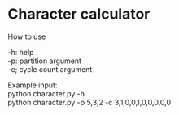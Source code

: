 # Character calculator

How to use

-h: help  
-p: partition argument <br>
-c; cycle count argument <br>

Example input: <br>
python character.py -h <br>
python character.py -p 5,3,2 -c 3,1,0,0,1,0,0,0,0,0 <br>